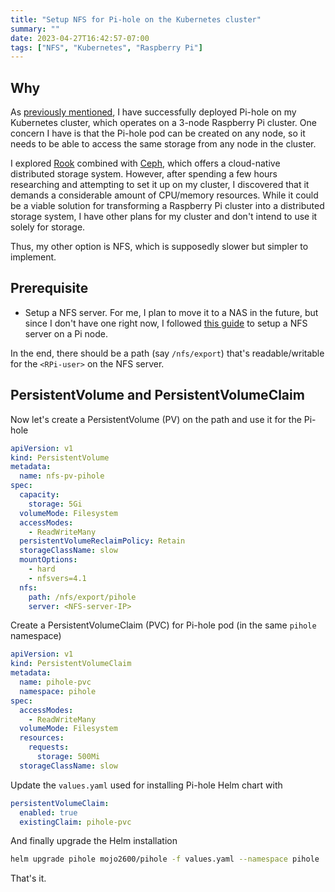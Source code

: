 ```yaml
---
title: "Setup NFS for Pi-hole on the Kubernetes cluster"
summary: ""
date: 2023-04-27T16:42:57-07:00
tags: ["NFS", "Kubernetes", "Raspberry Pi"]
---
```


## Why

As [previously mentioned](../install-pihole-on-k8s.md), I have successfully deployed Pi-hole on my Kubernetes cluster, which operates on a 3-node Raspberry Pi cluster. One concern I have is that the Pi-hole pod can be created on any node, so it needs to be able to access the same storage from any node in the cluster.

I explored [Rook](https://rook.io/) combined with [Ceph](https://rook.io/docs/rook/v1.11/Getting-Started/intro/), which offers a cloud-native distributed storage system. However, after spending a few hours researching and attempting to set it up on my cluster, I discovered that it demands a considerable amount of CPU/memory resources. While it could be a viable solution for transforming a Raspberry Pi cluster into a distributed storage system, I have other plans for my cluster and don't intend to use it solely for storage.

Thus, my other option is NFS, which is supposedly slower but simpler to implement.

## Prerequisite

- Setup a NFS server. For me, I plan to move it to a NAS in the future, but since I don't have one right now, I followed [this guide](https://pimylifeup.com/raspberry-pi-nfs/) to setup a NFS server on a Pi node.

In the end, there should be a path (say `/nfs/export`) that's readable/writable for the `<RPi-user>` on the NFS server.

## PersistentVolume and PersistentVolumeClaim

Now let's create a PersistentVolume (PV) on the path and use it for the Pi-hole

```yaml
apiVersion: v1
kind: PersistentVolume
metadata:
  name: nfs-pv-pihole
spec:
  capacity:
    storage: 5Gi
  volumeMode: Filesystem
  accessModes:
    - ReadWriteMany
  persistentVolumeReclaimPolicy: Retain
  storageClassName: slow
  mountOptions:
    - hard
    - nfsvers=4.1
  nfs:
    path: /nfs/export/pihole
    server: <NFS-server-IP>
```

Create a PersistentVolumeClaim (PVC) for Pi-hole pod (in the same `pihole` namespace)

```yaml
apiVersion: v1
kind: PersistentVolumeClaim
metadata:
  name: pihole-pvc
  namespace: pihole
spec:
  accessModes:
    - ReadWriteMany
  volumeMode: Filesystem
  resources:
    requests:
      storage: 500Mi
  storageClassName: slow
```

Update the `values.yaml` used for installing Pi-hole Helm chart with

```yaml
persistentVolumeClaim:
  enabled: true
  existingClaim: pihole-pvc
```

And finally upgrade the Helm installation

```bash
helm upgrade pihole mojo2600/pihole -f values.yaml --namespace pihole
```

That's it.

